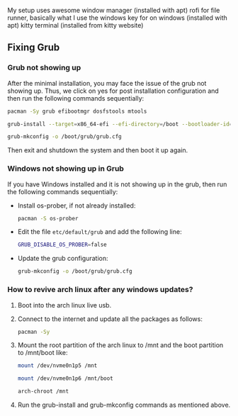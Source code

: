 My setup uses awesome window manager (installed with apt)
rofi for file runner, basically what I use the windows key for on windows (installed with apt)
kitty terminal (installed from kitty website)

## Fixing Grub

### Grub not showing up

After the minimal installation, you may face the issue of the grub not showing up. Thus, we click on yes for post installation configuration and then run the following commands sequentially:

```bash
pacman -Sy grub efibootmgr dosfstools mtools
```

```bash
grub-install --target=x86_64-efi --efi-directory=/boot --bootloader-id=GRUB
```

```bash
grub-mkconfig -o /boot/grub/grub.cfg
```

Then exit and shutdown the system and then boot it up again.

### Windows not showing up in Grub

If you have Windows installed and it is not showing up in the grub, then run the following commands sequentially:

- Install os-prober, if not already installed:

  ```bash
  pacman -S os-prober
  ```

- Edit the file `etc/default/grub` and add the following line:

  ```bash
  GRUB_DISABLE_OS_PROBER=false
  ```

- Update the grub configuration:

  ```bash
  grub-mkconfig -o /boot/grub/grub.cfg
  ```

### How to revive arch linux after any windows updates?

1. Boot into the arch linux live usb.

2. Connect to the internet and update all the packages as follows:

   ```bash
   pacman -Sy
   ```

3. Mount the root partition of the arch linux to /mnt and the boot partition to /mnt/boot like:

   ```bash
   mount /dev/nvme0n1p5 /mnt
   ```

   ```bash
   mount /dev/nvme0n1p6 /mnt/boot
   ```

   ```bash
   arch-chroot /mnt
   ```

4. Run the grub-install and grub-mkconfig commands as mentioned above.

